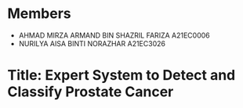 # Members
- AHMAD MIRZA ARMAND BIN SHAZRIL FARIZA A21EC0006
- NURILYA AISA BINTI NORAZHAR A21EC3026
# Title: Expert System to Detect and Classify Prostate Cancer
